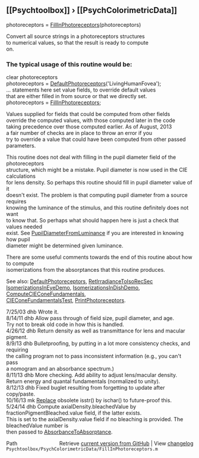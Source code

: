 ## [[Psychtoolbox]] &#8250; [[PsychColorimetricData]]

photoreceptors = [FillInPhotoreceptors](FillInPhotoreceptors)(photoreceptors)  
  
Convert all source strings in a photoreceptors structures  
to numerical values, so that the result is ready to compute  
on.  
  
### The typical usage of this routine would be:  
  
  clear photoreceptors  
  photoreceptors = [DefaultPhotoreceptors](DefaultPhotoreceptors)('LivingHumanFovea');  
  ... statements here set value fields, to override default values  
      that are either filled in from source or that we directly set.  
  photoreceptors = [FillInPhotoreceptors](FillInPhotoreceptors);  
  
Values supplied for fields that could be computed from other fields  
override the computed values, with those computed later in the code  
taking precedence over those computed earlier.  As of August, 2013  
a fair number of checks are in place to throw an error if you  
try to override a value that could have been computed from other passed  
parameters.  
  
This routine does not deal with filling in the pupil diameter field of the photoreceptors  
structure, which might be a mistake.  Pupil diameter is now used in the CIE calculations  
for lens density.  So perhaps this routine should fill in pupil diameter value of it  
doesn't exist. The problem is that computing pupil diameter from a source requires  
knowing the luminance of the stimulus, and this routine definitely does not want  
to know that.  So perhaps what should happen here is just a check that values needed  
exist.  See [PupilDiameterFromLuminance](PupilDiameterFromLuminance) if you are interested in knowing how pupil  
diameter might be determined given luminance.  
  
There are some useful comments towards the end of this routine about how to compute  
isomerizations from the absorptances that this routine produces.  
  
See also: [DefaultPhotoreceptors](DefaultPhotoreceptors), [RetIrradianceToIsoRecSec](RetIrradianceToIsoRecSec)  
  [IsomerizationsInEyeDemo](IsomerizationsInEyeDemo), [IsomerizationsInDishDemo](IsomerizationsInDishDemo), [ComputeCIEConeFundamentals](ComputeCIEConeFundamentals),  
  [CIEConeFundamentalsTest](CIEConeFundamentalsTest), [PrintPhotoreceptors](PrintPhotoreceptors).  
  
7/25/03  dhb  Wrote it.  
8/14/11  dhb  Allow pass through of field size, pupil diameter, and age.  
              Try not to break old code in how this is handled.  
4/26/12  dhb  Return density as well as transmittance for lens and macular pigment.  
8/9/13   dhb  Bulletproofing, by putting in a lot more consistency checks, and requiring  
              the calling program not to pass inconsistent information (e.g., you can't pass  
              a nomogram and an absorbance spectrum.)  
8/11/13  dhb  More checking.  Add ability to adjust lens/macular density.  Return energy and quantal fundamentals (normalized to unity).  
8/12/13  dhb  Fixed buglet resulting from forgetting to update after copy/paste.  
10/16/13  mk  [Replace](Replace) obsolete isstr() by ischar() to future-proof this.  
5/24/14  dhb  Compute axialDensity.bleachedValue by fractionPigmentBleached.value field, if the latter exists.  
              This is set to the axialDensity.value field if no bleaching is provided.  The bleachedValue number is  
              then passed to [AbsorbanceToAbsorptance](AbsorbanceToAbsorptance).  




<div class="code_header" style="text-align:right;">
  <span style="float:left;">Path&nbsp;&nbsp;</span> <span class="counter">Retrieve <a href=
  "https://raw.github.com/Psychtoolbox-3/Psychtoolbox-3/beta/Psychtoolbox/PsychColorimetricData/FillInPhotoreceptors.m">current version from GitHub</a> | View <a href=
  "https://github.com/Psychtoolbox-3/Psychtoolbox-3/commits/beta/Psychtoolbox/PsychColorimetricData/FillInPhotoreceptors.m">changelog</a></span>
</div>
<div class="code">
  <code>Psychtoolbox/PsychColorimetricData/FillInPhotoreceptors.m</code>
</div>

